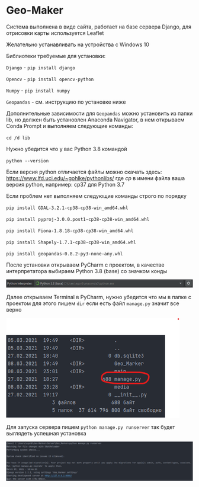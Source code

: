 # Geo-Maker

Система выполнена в виде сайта, работает на базе сервера Django, для отрисовки карты используется Leaflet

Желательно устанавливать на устройства с Windows 10

Библиотеки требуемые для установки: 

`Django` - `pip install django`

`Opencv` - `pip install opencv-python`

`Numpy` - `pip install numpy`

`Geopandas` - см. инструкцию по установке ниже

Дополнительные зависимости для `Geopandas` можно установить из папки lib, но должен быть установлен Anaconda Navigator, в нем открываем Conda Prompt и выполняем следующие команды:

`cd /d lib`

Нужно убедится что у вас Python 3.8 командой

`python --version`

Если версия python отличается файлы можно скачать здесь: https://www.lfd.uci.edu/~gohlke/pythonlibs/
где _cp_ в имени файла ваша версия python, например: cp37 для Python 3.7 

Если проблем нет выполняем следующие команды строго по порядку

`pip install GDAL-3.2.1-cp38-cp38-win_amd64.whl`

`pip install pyproj-3.0.0.post1-cp38-cp38-win_amd64.whl`

`pip install Fiona-1.8.18-cp38-cp38-win_amd64.whl`

`pip install Shapely-1.7.1-cp38-cp38-win_amd64.whl`

`pip install geopandas-0.8.2-py3-none-any.whl`

После установки открываем PyCharm с проектом, в качестве интерпретатора выбираем Python 3.8 (base) со значком конды

![img.png](img.png)

Далее открываем Terminal в PyCharm, нужно убедится что мы в папке с проектом для этого пишем `dir` если есть файл `manage.py` значит все верно

![img_2.png](img_2.png)

Для запуска сервера пишем `python manage.py runserver` так будет выглядеть успешная установка

![img_3.png](img_3.png)
